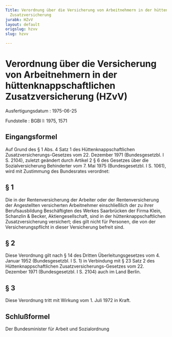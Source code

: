 ```yaml
---
Title: Verordnung über die Versicherung von Arbeitnehmern in der hüttenknappschaftlichen
  Zusatzversicherung
jurabk: HZvV
layout: default
origslug: hzvv
slug: hzvv

---
```


# Verordnung über die Versicherung von Arbeitnehmern in der hüttenknappschaftlichen Zusatzversicherung (HZvV)

Ausfertigungsdatum
:   1975-06-25

Fundstelle
:   BGBl I: 1975, 1571

## Eingangsformel

Auf Grund des § 1 Abs. 4 Satz 1 des Hüttenknappschaftlichen
Zusatzversicherungs-Gesetzes vom 22. Dezember 1971 (Bundesgesetzbl. I
S. 2104), zuletzt geändert durch Artikel 2 § 6 des Gesetzes über die
Sozialversicherung Behinderter vom 7. Mai 1975 (Bundesgesetzbl. I S.
1061), wird mit Zustimmung des Bundesrates verordnet:

## § 1

Die in der Rentenversicherung der Arbeiter oder der Rentenversicherung
der Angestellten versicherten Arbeitnehmer einschließlich der zu ihrer
Berufsausbildung Beschäftigten des Werkes Saarbrücken der Firma Klein,
Schanzlin & Becker, Aktiengesellschaft, sind in der
hüttenknappschaftlichen Zusatzversicherung versichert; dies gilt nicht
für Personen, die von der Versicherungspflicht in dieser Versicherung
befreit sind.

## § 2

Diese Verordnung gilt nach § 14 des Dritten Überleitungsgesetzes vom
4\. Januar 1952 (Bundesgesetzbl. I S. 1) in Verbindung mit § 23 Satz 2
des Hüttenknappschaftlichen Zusatzversicherungs-Gesetzes vom 22.
Dezember 1971 (Bundesgesetzbl. I S. 2104) auch im Land Berlin.

## § 3

Diese Verordnung tritt mit Wirkung vom 1. Juli 1972 in Kraft.

## Schlußformel

Der Bundesminister für Arbeit und Sozialordnung

